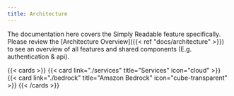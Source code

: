 ```yaml
---
title: Architecture
---
```


<!--
Copyright Amazon.com, Inc. or its affiliates. All Rights Reserved.
SPDX-License-Identifier: MIT-0
-->

The documentation here covers the Simply Readable feature specifically. Please review the [Architecture Overview]({{< ref "docs/architecture" >}}) to see an overview of all features and shared components (E.g. authentication & api).

{{< cards >}}
  {{< card link="./services" title="Services" icon="cloud" >}}
  {{< card link="./bedrock" title="Amazon Bedrock" icon="cube-transparent" >}}
{{< /cards >}}